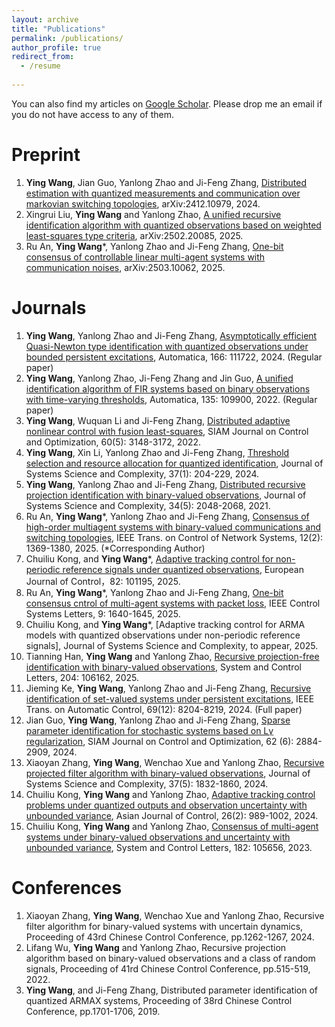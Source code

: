 ```yaml
---
layout: archive
title: "Publications"
permalink: /publications/
author_profile: true
redirect_from:
  - /resume
 
---
```

You can also find my articles on [Google Scholar](https://scholar.google.com.hk/citations?user=J2bouWoAAAAJ&hl=zh-en). Please drop me an email if you do not have access to any of them.


Preprint
======
1. **Ying Wang**, Jian Guo, Yanlong Zhao and Ji-Feng Zhang, [Distributed estimation with quantized measurements and communication over markovian switching topologies](https://arxiv.org/abs/2412.10979),  arXiv:2412.10979, 2024.
2.  Xingrui Liu, **Ying Wang** and Yanlong Zhao, [A unified recursive identification algorithm with quantized observations based on weighted least-squares type criteria](https://arxiv.org/abs/2502.20085),  arXiv:2502.20085, 2025.
3. Ru An, **Ying Wang**\*, Yanlong Zhao and Ji-Feng Zhang, [One-bit consensus of controllable linear multi-agent systems with communication noises](https://arxiv.org/abs/2503.10062), arXiv:2503.10062, 2025. 


   
Journals
======
1. **Ying Wang**, Yanlong Zhao and Ji-Feng Zhang, [Asymptotically efficient Quasi-Newton type identification with quantized observations under bounded persistent excitations](https://www.sciencedirect.com/science/article/pii/S0005109824002164), Automatica, 166: 111722, 2024. (Regular paper)
2. **Ying Wang**, Yanlong Zhao, Ji-Feng Zhang and Jin Guo, [A unified identification algorithm of FIR systems based on binary observations with time-varying thresholds](https://www.sciencedirect.com/science/article/pii/S0005109821005161), Automatica, 135: 109900, 2022. (Regular paper)
3. **Ying Wang**, Wuquan Li and Ji-Feng Zhang, [Distributed adaptive nonlinear control with fusion least-squares](https://epubs.siam.org/doi/abs/10.1137/21M1419763), SIAM Journal on Control and Optimization, 60(5): 3148-3172, 2022.
4. **Ying Wang**, Xin Li, Yanlong Zhao and Ji-Feng Zhang, [Threshold selection and resource allocation for quantized identification](https://link.springer.com/article/10.1007/s11424-024-3369-8), Journal of Systems Science and Complexity, 37(1): 204-229, 2024.
5. **Ying Wang**, Yanlong Zhao and Ji-Feng Zhang, [Distributed recursive projection identification with binary-valued observations](https://link.springer.com/article/10.1007/s11424-021-1267-x), Journal of Systems Science and Complexity, 34(5): 2048-2068, 2021.
6. Ru An, **Ying Wang**\*, Yanlong Zhao and Ji-Feng Zhang, [Consensus of high-order multiagent systems with binary-valued communications and switching topologies](https://ieeexplore.ieee.org/document/10795218), IEEE Trans. on Control of Network Systems, 12(2): 1369-1380, 2025. (*Corresponding Author)
7.  Chuiliu Kong, and **Ying Wang**\*, [Adaptive tracking control for non-periodic reference signals under quantized observations](https://www.sciencedirect.com/science/article/pii/S0947358025000238), 	European Journal of Control，82: 101195, 2025.
8.  Ru An, **Ying Wang**\*, Yanlong Zhao and Ji-Feng Zhang, [One-bit consensus cntrol of multi-agent systems with packet loss](https://ieeexplore.ieee.org/document/11036330), IEEE Control Systems Letters,  9: 1640-1645, 2025. 
9.  Chuiliu Kong, and **Ying Wang**\*, [Adaptive tracking control for ARMA models with quantized observations under non-periodic reference signals], 	Journal of Systems Science and Complexity, to appear, 2025.
10.  Tianning Han, **Ying Wang** and Yanlong Zhao, [Recursive projection-free identification with binary-valued observations](https://www.sciencedirect.com/science/article/pii/S0167691125001446?ref=pdf_download&fr=RR-2&rr=953c598d8cfafb54), System and Control Letters, 204: 106162, 2025.
11. Jieming Ke, **Ying Wang**, Yanlong Zhao and Ji-Feng Zhang, [Recursive identification of set-valued systems under persistent excitations](https://ieeexplore.ieee.org/abstract/document/10529315), IEEE Trans. on Automatic Control, 69(12): 8204-8219, 2024. (Full paper)
12. Jian Guo, **Ying Wang**, Yanlong Zhao and Ji-Feng Zhang, [Sparse parameter identification for stochastic systems based on Lγ regularization](https://epubs.siam.org/doi/full/10.1137/23M1599513), SIAM Journal on Control and Optimization, 62 (6): 2884-2909, 2024.
13. Xiaoyan Zhang, **Ying Wang**, Wenchao Xue and Yanlong Zhao, [Recursive projected filter algorithm with binary-valued observations](https://link.springer.com/article/10.1007/s11424-024-3466-8), Journal of Systems Science and Complexity, 37(5): 1832-1860, 2024.
14. Chuiliu Kong, **Ying Wang** and Yanlong Zhao, [Adaptive tracking control problems under quantized outputs and observation uncertainty with unbounded variance](https://onlinelibrary.wiley.com/doi/full/10.1002/asjc.3244), Asian Journal of Control, 26(2): 989-1002, 2024.
15. Chuiliu Kong, **Ying Wang** and Yanlong Zhao, [Consensus of multi-agent systems under binary-valued observations and uncertainty with unbounded variance](https://www.sciencedirect.com/science/article/pii/S0167691123002037), System and Control Letters, 182: 105656, 2023.



Conferences
======
1. Xiaoyan Zhang, **Ying Wang**, Wenchao Xue and Yanlong Zhao, Recursive filter algorithm for binary-valued systems with uncertain dynamics, Proceeding of 43rd Chinese Control Conference, pp.1262-1267, 2024.
2. Lifang Wu, **Ying Wang** and Yanlong Zhao, Recursive projection algorithm based on binary-valued observations and a class of random signals, Proceeding of 41rd Chinese Control Conference, pp.515-519, 2022.
3. **Ying Wang**, and Ji-Feng Zhang, Distributed parameter identification of quantized ARMAX systems, Proceeding of 38rd Chinese Control Conference, pp.1701-1706, 2019.
